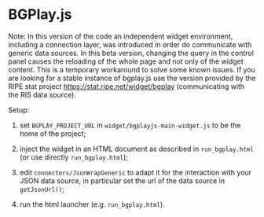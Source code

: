 BGPlay.js
=========

Note: In this version of the code an independent widget environment, including a connection layer, was introduced in order do communicate with generic data sources.
In this beta version, changing the query in the control panel causes the reloading of the whole page and not only of the widget content. This is a temporary workaround to solve some known issues.
If you are looking for a stable instance of bgplay.js use the version provided by the RIPE stat project https://stat.ripe.net/widget/bgplay (communicating with the RIS data source).


Setup:

1. set `BGPLAY_PROJECT_URL` in `widget/bgplayjs-main-widget.js` to be the home of the project;

2. inject the widget in an HTML document as described in `run_bgplay.html` (or use directly `run_bgplay.html`);

3. edit `connectors/JsonWrapGeneric` to adapt it for the interaction with your JSON data source, in particular set the url of the data source in `getJsonUrl()`;

4. run the html launcher (e.g. `run_bgplay.html`).
